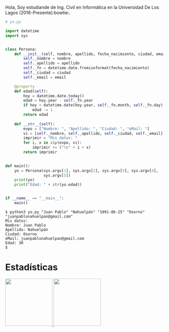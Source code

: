 Hola,
Soy estudiande de Ing. Civil en Informática en la Universidad De Los Lagos (2016-Presente):bowtie:.

```python
# yo.py

import datetime 
import sys


class Persona:
    def __init__(self, nombre, apellido, fecha_nacimiento, ciudad, email):
        self._nombre = nombre
        self._apellido = apellido
        self._fn = datetime.date.fromisoformat(fecha_nacimiento)
        self._ciudad = ciudad
        self._email = email

    @property    
    def edad(self):
        hoy = datetime.date.today()
        edad = hoy.year - self._fn.year     
        if hoy < datetime.date(hoy.year, self._fn.month, self._fn.day):
            edad -= 1
        return edad
        
    def __str__(self):
        evpo = ["Nombre: ", "Apellido: ", "Ciudad: ", "eMail: "]
        vi = [self._nombre, self._apellido, self._ciudad, self._email]
        imprimir = "Mis datos: "
        for i, x in zip(evpo, vi):
            imprimir += ("\n" + i + x)
        return imprimir  
        

def main():
    yo = Persona(sys.argv[1], sys.argv[2], sys.argv[3], sys.argv[4],
                 sys.argv[5]) 
    print(yo)
    print("Edad: " + str(yo.edad))


if __name__ == "__main__":
    main()

```
```shell
$ python3 yo.py "Juan Pablo" "Nahuelpán" "1991-06-25" "Osorno" "juanpablonahuelpan@gmail.com"
Mis datos: 
Nombre: Juan Pablo
Apellido: Nahuelpán
Ciudad: Osorno
eMail: juanpablonahuelpan@gmail.com
Edad: 30
$
```
# Estadísticas
<p>
<a href="https://github.com/jpnahuelpan">
  <img height="150em" src="https://github-readme-stats.vercel.app/api?username=jpnahuelpan&show_icons=true&theme=flag-india&include_all_commits=true&count_private=true" />
  <img height="150em" src="https://github-readme-stats.vercel.app/api/top-langs/?username=jpnahuelpan&theme=flag-india&layout=compact" />
</a>
</p>


<!---
jpnahuelpan/jpnahuelpan is a ✨ special ✨ repository because its `README.md` (this file) appears on your GitHub profile.
You can click the Preview link to take a look at your changes.
--->
